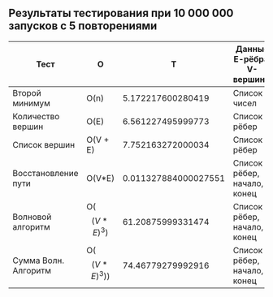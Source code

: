 ## Результаты тестирования при 10 000 000 запусков с 5 повторениями
| Тест                 | O     | T                    | Данные Е-рёбра, V-вершины                      | Стенд              |
|----------------------|-------|----------------------|-----------------------------|--------------------|
| Второй минимум       |  O(n) | 5.172217600280419    | Список чисел                | second_min.py       |
| Количество вершин    | O(E)  | 6.561227495999773    | Список рёбер                | count_vertices.py |
| Список вершин        |  O(V + E)   | 7.752163272000034    | Список рёбер                | get_vertices.py   |
| Восстановление пути  | O(V*E)  | 0.011327884000027551 | Список рёбер, начало, конец | path_rec.py       |
| Волновой алгоритм    |  O($$(V*E)^3)$$ | 61.20875999331474    | Список рёбер, начало, конец | wave_algorithm.py |
| Сумма Волн. Алгоритм |  O($$(V*E)^3))$$  | 74.46779279992916    | Список рёбер, начало, конец | all.py            |
